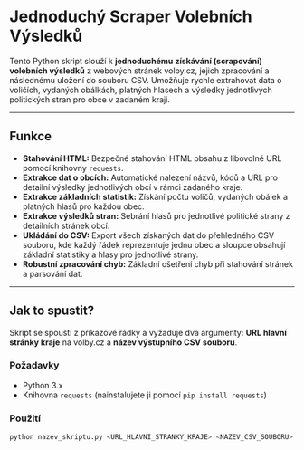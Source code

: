 
# Jednoduchý Scraper Volebních Výsledků

Tento Python skript slouží k **jednoduchému získávání (scrapování) volebních výsledků** z webových stránek volby.cz, jejich zpracování a následnému uložení do souboru CSV. Umožňuje rychle extrahovat data o voličích, vydaných obálkách, platných hlasech a výsledky jednotlivých politických stran pro obce v zadaném kraji.

---

## Funkce

* **Stahování HTML:** Bezpečné stahování HTML obsahu z libovolné URL pomocí knihovny `requests`.
* **Extrakce dat o obcích:** Automatické nalezení názvů, kódů a URL pro detailní výsledky jednotlivých obcí v rámci zadaného kraje.
* **Extrakce základních statistik:** Získání počtu voličů, vydaných obálek a platných hlasů pro každou obec.
* **Extrakce výsledků stran:** Sebrání hlasů pro jednotlivé politické strany z detailních stránek obcí.
* **Ukládání do CSV:** Export všech získaných dat do přehledného CSV souboru, kde každý řádek reprezentuje jednu obec a sloupce obsahují základní statistiky a hlasy pro jednotlivé strany.
* **Robustní zpracování chyb:** Základní ošetření chyb při stahování stránek a parsování dat.

---

## Jak to spustit?

Skript se spouští z příkazové řádky a vyžaduje dva argumenty: **URL hlavní stránky kraje** na volby.cz a **název výstupního CSV souboru**.

### Požadavky

* Python 3.x
* Knihovna `requests` (nainstalujete ji pomocí `pip install requests`)

### Použití

```bash
python nazev_skriptu.py <URL_HLAVNI_STRANKY_KRAJE> <NAZEV_CSV_SOUBORU>